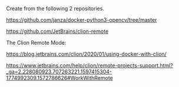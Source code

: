 Create from the following 2 repositories.

https://github.com/janza/docker-python3-opencv/tree/master

https://github.com/JetBrains/clion-remote

The Clion Remote Mode:

https://blog.jetbrains.com/clion/2020/01/using-docker-with-clion/

https://www.jetbrains.com/help/clion/remote-projects-support.html?_ga=2.228080923.707263221.1597415304-1774992309.1572786626#WorkWithRemote
